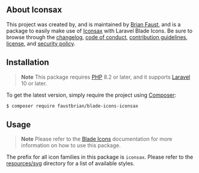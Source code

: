 ## About Iconsax

This project was created by, and is maintained by [Brian Faust](https://github.com/faustbrian), and is a package to easily make use of [Iconsax](https://iconsax.io/) with Laravel Blade Icons. Be sure to browse through the [changelog](CHANGELOG.md), [code of conduct](.github/CODE_OF_CONDUCT.md), [contribution guidelines](.github/CONTRIBUTING.md), [license](LICENSE), and [security policy](.github/SECURITY.md).

## Installation

> **Note**
> This package requires [PHP](https://www.php.net/) 8.2 or later, and it supports [Laravel](https://laravel.com/) 10 or later.

To get the latest version, simply require the project using [Composer](https://getcomposer.org/):

```bash
$ composer require faustbrian/blade-icons-iconsax
```

## Usage

> **Note**
> Please refer to the [Blade Icons](https://github.com/basecodeoy/blade-icons) documentation for more information on how to use this package.

The prefix for all icon families in this package is `iconsax`. Please refer to the [resources/svg](/resources/svg) directory for a list of available styles.
